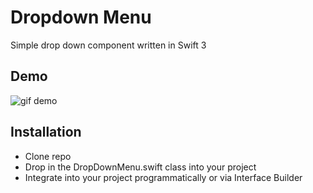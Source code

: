 # Dropdown Menu
Simple drop down component written in Swift 3

## Demo

![gif demo](http://www.giphy.com/gifs/3o7btTeAPZkr8shZkY)

## Installation

* Clone repo
* Drop in the DropDownMenu.swift class into your project
* Integrate into your project programmatically or via Interface Builder

